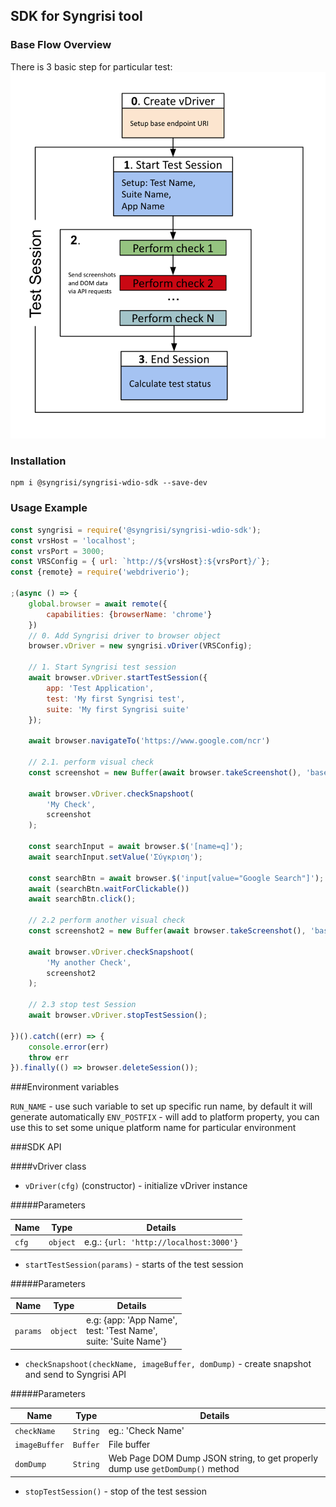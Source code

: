 ## SDK for Syngrisi tool

### Base Flow Overview
There is 3 basic step for particular test:
![syngrisi flow](./docs/flow.png)

### Installation
```shell script
npm i @syngrisi/syngrisi-wdio-sdk --save-dev
```
### Usage Example

```javascript
const syngrisi = require('@syngrisi/syngrisi-wdio-sdk');
const vrsHost = 'localhost';
const vrsPort = 3000;
const VRSConfig = { url: `http://${vrsHost}:${vrsPort}/`};
const {remote} = require('webdriverio');

;(async () => {
    global.browser = await remote({
        capabilities: {browserName: 'chrome'}
    })
    // 0. Add Syngrisi driver to browser object
    browser.vDriver = new syngrisi.vDriver(VRSConfig);

    // 1. Start Syngrisi test session
    await browser.vDriver.startTestSession({
        app: 'Test Application',
        test: 'My first Syngrisi test',
        suite: 'My first Syngrisi suite'
    });

    await browser.navigateTo('https://www.google.com/ncr')

    // 2.1. perform visual check
    const screenshot = new Buffer(await browser.takeScreenshot(), 'base64');

    await browser.vDriver.checkSnapshoot(
        'My Check',
        screenshot
    );

    const searchInput = await browser.$('[name=q]');
    await searchInput.setValue('Σύγκριση');

    const searchBtn = await browser.$('input[value="Google Search"]');
    await (searchBtn.waitForClickable())
    await searchBtn.click();

    // 2.2 perform another visual check
    const screenshot2 = new Buffer(await browser.takeScreenshot(), 'base64');

    await browser.vDriver.checkSnapshoot(
        'My another Check',
        screenshot2
    );

    // 2.3 stop test Session
    await browser.vDriver.stopTestSession();

})().catch((err) => {
    console.error(err)
    throw err
}).finally(() => browser.deleteSession());
```

 ###Environment variables

`RUN_NAME` - use such variable to set up specific run name, by default it will generate automatically
`ENV_POSTFIX` - will add to platform property, you can use this to set some unique platform name for particular environment

###SDK API

####vDriver class

- `vDriver(cfg)` (constructor) - initialize vDriver instance

#####Parameters

| Name | Type | Details |
|------|------|---------|
|`cfg`|`object`| e.g.: `{url: 'http://localhost:3000'}`|



- `startTestSession(params)` - starts of the test session


#####Parameters
    
| Name | Type | Details |
|------|------|---------|
|`params`|`object`| e.g: {app: 'App Name', <br>test: 'Test Name',<br>suite: 'Suite Name'}|


- `checkSnapshoot(checkName, imageBuffer, domDump)` - create snapshot and send to Syngrisi API


#####Parameters
    
| Name | Type | Details |
|------|------|---------|
|`checkName`|`String`| eg.: 'Check Name'|
|`imageBuffer`|`Buffer`| File buffer|
|`domDump`|`String`| Web Page DOM Dump JSON string, to get properly dump use `getDomDump()` method  |

- `stopTestSession()` - stop of the test session

